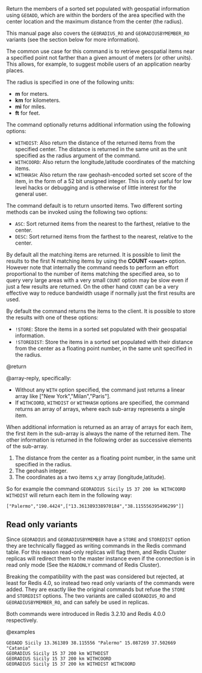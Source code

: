Return the members of a sorted set populated with geospatial information using
`GEOADD`, which are within the borders of the area specified with the center
location and the maximum distance from the center (the radius).

This manual page also covers the `GEORADIUS_RO` and `GEORADIUSBYMEMBER_RO`
variants (see the section below for more information).

The common use case for this command is to retrieve geospatial items near a
specified point not farther than a given amount of meters (or other units). This
allows, for example, to suggest mobile users of an application nearby places.

The radius is specified in one of the following units:

- **m** for meters.
- **km** for kilometers.
- **mi** for miles.
- **ft** for feet.

The command optionally returns additional information using the following
options:

- `WITHDIST`: Also return the distance of the returned items from the specified
  center. The distance is returned in the same unit as the unit specified as the
  radius argument of the command.
- `WITHCOORD`: Also return the longitude,latitude coordinates of the matching
  items.
- `WITHHASH`: Also return the raw geohash-encoded sorted set score of the item,
  in the form of a 52 bit unsigned integer. This is only useful for low level
  hacks or debugging and is otherwise of little interest for the general user.

The command default is to return unsorted items. Two different sorting methods
can be invoked using the following two options:

- `ASC`: Sort returned items from the nearest to the farthest, relative to the
  center.
- `DESC`: Sort returned items from the farthest to the nearest, relative to the
  center.

By default all the matching items are returned. It is possible to limit the
results to the first N matching items by using the **COUNT `<count>`** option.
However note that internally the command needs to perform an effort proportional
to the number of items matching the specified area, so to query very large areas
with a very small `COUNT` option may be slow even if just a few results are
returned. On the other hand `COUNT` can be a very effective way to reduce
bandwidth usage if normally just the first results are used.

By default the command returns the items to the client. It is possible to store
the results with one of these options:

- `!STORE`: Store the items in a sorted set populated with their geospatial
  information.
- `!STOREDIST`: Store the items in a sorted set populated with their distance
  from the center as a floating point number, in the same unit specified in the
  radius.

@return

@array-reply, specifically:

- Without any `WITH` option specified, the command just returns a linear array
  like ["New York","Milan","Paris"].
- If `WITHCOORD`, `WITHDIST` or `WITHHASH` options are specified, the command
  returns an array of arrays, where each sub-array represents a single item.

When additional information is returned as an array of arrays for each item, the
first item in the sub-array is always the name of the returned item. The other
information is returned in the following order as successive elements of the
sub-array.

1. The distance from the center as a floating point number, in the same unit
   specified in the radius.
2. The geohash integer.
3. The coordinates as a two items x,y array (longitude,latitude).

So for example the command `GEORADIUS Sicily 15 37 200 km WITHCOORD WITHDIST`
will return each item in the following way:

    ["Palermo","190.4424",["13.361389338970184","38.115556395496299"]]

## Read only variants

Since `GEORADIUS` and `GEORADIUSBYMEMBER` have a `STORE` and `STOREDIST` option
they are technically flagged as writing commands in the Redis command table. For
this reason read-only replicas will flag them, and Redis Cluster replicas will
redirect them to the master instance even if the connection is in read only mode
(See the `READONLY` command of Redis Cluster).

Breaking the compatibility with the past was considered but rejected, at least
for Redis 4.0, so instead two read only variants of the commands were added.
They are exactly like the original commands but refuse the `STORE` and
`STOREDIST` options. The two variants are called `GEORADIUS_RO` and
`GEORADIUSBYMEMBER_RO`, and can safely be used in replicas.

Both commands were introduced in Redis 3.2.10 and Redis 4.0.0 respectively.

@examples

```cli
GEOADD Sicily 13.361389 38.115556 "Palermo" 15.087269 37.502669 "Catania"
GEORADIUS Sicily 15 37 200 km WITHDIST
GEORADIUS Sicily 15 37 200 km WITHCOORD
GEORADIUS Sicily 15 37 200 km WITHDIST WITHCOORD
```

